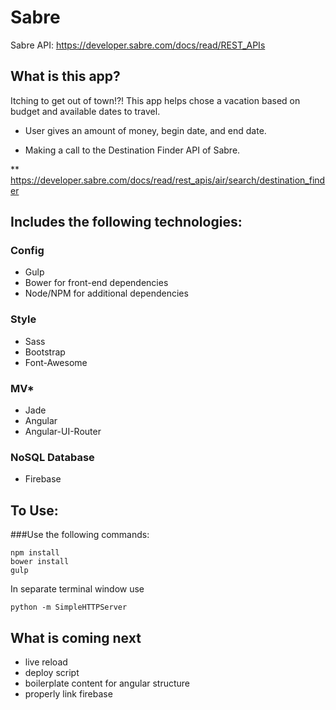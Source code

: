 # Sabre

Sabre API: https://developer.sabre.com/docs/read/REST_APIs

## What is this app?
Itching to get out of town!?! This app helps chose a vacation based on budget and available dates to travel.

* User gives an amount of money, begin date, and end date.

* Making a call to the Destination Finder API of Sabre.

** https://developer.sabre.com/docs/read/rest_apis/air/search/destination_finder

## Includes the following technologies:

### Config
* Gulp
* Bower for front-end dependencies
* Node/NPM for additional dependencies

### Style
* Sass
* Bootstrap
* Font-Awesome

### MV*
* Jade
* Angular
* Angular-UI-Router

### NoSQL Database
* Firebase



## To Use:

###Use the following commands:
```
npm install
bower install
gulp
```
In separate terminal window use

```
python -m SimpleHTTPServer
```

## What is coming next
* live reload
* deploy script
* boilerplate content for angular structure
* properly link firebase
